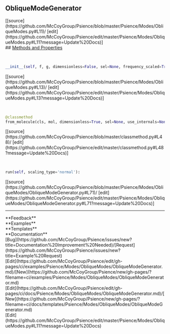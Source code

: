## <a id="Psience.Modes.ObliqueModes.ObliqueModeGenerator">ObliqueModeGenerator</a> 

<div class="docs-source-link" markdown="1">
[[source](https://github.com/McCoyGroup/Psience/blob/master/Psience/Modes/ObliqueModes.py#L11)/
[edit](https://github.com/McCoyGroup/Psience/edit/master/Psience/Modes/ObliqueModes.py#L11?message=Update%20Docs)]
</div>









<div class="collapsible-section">
 <div class="collapsible-section collapsible-section-header" markdown="1">
## <a class="collapse-link" data-toggle="collapse" href="#methods" markdown="1"> Methods and Properties</a> <a class="float-right" data-toggle="collapse" href="#methods"><i class="fa fa-chevron-down"></i></a>
 </div>
 <div class="collapsible-section collapsible-section-body collapse show" id="methods" markdown="1">
 
<a id="Psience.Modes.ObliqueModes.ObliqueModeGenerator.__init__" class="docs-object-method">&nbsp;</a> 
```python
__init__(self, f, g, dimensionless=False, sel=None, frequency_scaled=True): 
```
<div class="docs-source-link" markdown="1">
[[source](https://github.com/McCoyGroup/Psience/blob/master/Psience/Modes/ObliqueModes.py#L13)/
[edit](https://github.com/McCoyGroup/Psience/edit/master/Psience/Modes/ObliqueModes.py#L13?message=Update%20Docs)]
</div>


<a id="Psience.Modes.ObliqueModes.ObliqueModeGenerator.from_molecule" class="docs-object-method">&nbsp;</a> 
```python
@classmethod
from_molecule(cls, mol, dimensionless=True, sel=None, use_internals=None, frequency_scaled=True): 
```
<div class="docs-source-link" markdown="1">
[[source](https://github.com/McCoyGroup/Psience/blob/master/classmethod.py#L48)/
[edit](https://github.com/McCoyGroup/Psience/edit/master/classmethod.py#L48?message=Update%20Docs)]
</div>


<a id="Psience.Modes.ObliqueModes.ObliqueModeGenerator.run" class="docs-object-method">&nbsp;</a> 
```python
run(self, scaling_type='normal'): 
```
<div class="docs-source-link" markdown="1">
[[source](https://github.com/McCoyGroup/Psience/blob/master/Psience/Modes/ObliqueModes/ObliqueModeGenerator.py#L71)/
[edit](https://github.com/McCoyGroup/Psience/edit/master/Psience/Modes/ObliqueModes/ObliqueModeGenerator.py#L71?message=Update%20Docs)]
</div>
 </div>
</div>












---


<div markdown="1" class="text-secondary">
<div class="container">
  <div class="row">
   <div class="col" markdown="1">
**Feedback**   
</div>
   <div class="col" markdown="1">
**Examples**   
</div>
   <div class="col" markdown="1">
**Templates**   
</div>
   <div class="col" markdown="1">
**Documentation**   
</div>
   <div class="col" markdown="1">
   
</div>
   <div class="col" markdown="1">
   
</div>
   <div class="col" markdown="1">
   
</div>
</div>
  <div class="row">
   <div class="col" markdown="1">
[Bug](https://github.com/McCoyGroup/Psience/issues/new?title=Documentation%20Improvement%20Needed)/[Request](https://github.com/McCoyGroup/Psience/issues/new?title=Example%20Request)   
</div>
   <div class="col" markdown="1">
[Edit](https://github.com/McCoyGroup/Psience/edit/gh-pages/ci/examples/Psience/Modes/ObliqueModes/ObliqueModeGenerator.md)/[New](https://github.com/McCoyGroup/Psience/new/gh-pages/?filename=ci/examples/Psience/Modes/ObliqueModes/ObliqueModeGenerator.md)   
</div>
   <div class="col" markdown="1">
[Edit](https://github.com/McCoyGroup/Psience/edit/gh-pages/ci/docs/Psience/Modes/ObliqueModes/ObliqueModeGenerator.md)/[New](https://github.com/McCoyGroup/Psience/new/gh-pages/?filename=ci/docs/templates/Psience/Modes/ObliqueModes/ObliqueModeGenerator.md)   
</div>
   <div class="col" markdown="1">
[Edit](https://github.com/McCoyGroup/Psience/edit/master/Psience/Modes/ObliqueModes.py#L11?message=Update%20Docs)   
</div>
   <div class="col" markdown="1">
   
</div>
   <div class="col" markdown="1">
   
</div>
   <div class="col" markdown="1">
   
</div>
</div>
</div>
</div>